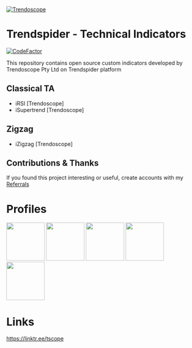 [![Trendoscope](https://svgshare.com/i/u3u.svg)](https://trendoscope.io)
# Trendspider - Technical Indicators
[![CodeFactor](https://www.codefactor.io/repository/github/trendoscope-algorithms/trendspider/badge)](https://www.codefactor.io/repository/github/trendoscope-algorithms/trendspider)

This repository contains open source custom indicators developed by Trendoscope Pty Ltd on Trendspider platform

## Classical TA
* iRSI [Trendoscope]
* iSupertrend [Trendoscope]

## Zigzag
* iZigzag [Trendoscope]

## Contributions & Thanks
If you found this project interesting or useful, create accounts with my [Referrals](https://Link.Gallery/tscope)

# Profiles
<a href="https://p.trendoscope.io/"><img src="https://svgshare.com/i/u6r.svg" width="100" height="100"></a>
<a href="https://p.trendoscope.io/twitter"><img src="https://i.pinimg.com/originals/aa/3d/75/aa3d750ddec109594ac7c89cb8cbabab.jpg" width="100" height="100"></a>
<a href="https://p.trendoscope.io/telegram"><img src="https://i.pinimg.com/originals/70/c3/ea/70c3ea9e43ebd11ec98de96937529408.jpg" width="100" height="100"></a>
<a href="https://p.trendoscope.io/discord"><img src="https://i.pinimg.com/originals/b6/fe/4a/b6fe4a830e0263d8344b63e3dbcf3033.jpg" width="100" height="100"></a>
<a href="https://p.trendoscope.io/youtube"><img src="https://i.pinimg.com/originals/f4/14/b8/f414b816ef11df2c1eaae61f2fc8c489.jpg" width="100" height="100"></a>

# Links
https://linktr.ee/tscope
